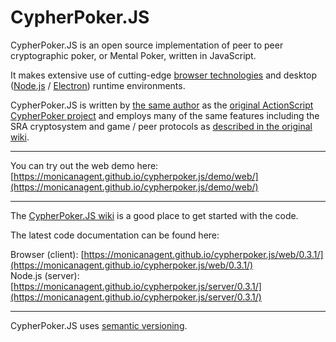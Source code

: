 # CypherPoker.JS

CypherPoker.JS is an open source implementation of peer to peer cryptographic poker, or Mental Poker, written in JavaScript.

It makes extensive use of cutting-edge [browser technologies](https://www.ecma-international.org/ecma-262/8.0/) and desktop ([Node.js](https://nodejs.org/en/) / [Electron](https://electronjs.org/)) runtime environments.

CypherPoker.JS is written by [the same author](https://github.com/monicanagent/) as the [original ActionScript CypherPoker project](https://github.com/monicanagent/cypherpoker) and employs many of the same features including the SRA cryptosystem and game / peer protocols as [described in the original wiki](https://github.com/monicanagent/cypherpoker/wiki).
***
You can try out the web demo here: [https://monicanagent.github.io/cypherpoker.js/demo/web/](https://monicanagent.github.io/cypherpoker.js/demo/web/)
***
The [CypherPoker.JS wiki](https://github.com/monicanagent/cypherpoker.js/wiki) is a good place to get started with the code.

The latest code documentation can be found here:

Browser (client): [https://monicanagent.github.io/cypherpoker.js/web/0.3.1/](https://monicanagent.github.io/cypherpoker.js/web/0.3.1/)<br/>
Node.js (server): [https://monicanagent.github.io/cypherpoker.js/server/0.3.1/](https://monicanagent.github.io/cypherpoker.js/server/0.3.1/)
***
CypherPoker.JS uses [semantic versioning](https://semver.org/).
